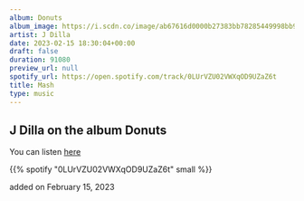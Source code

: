 ```yaml
---
album: Donuts
album_image: https://i.scdn.co/image/ab67616d0000b27383bb78285449998bb974da45
artist: J Dilla
date: 2023-02-15 18:30:04+00:00
draft: false
duration: 91080
preview_url: null
spotify_url: https://open.spotify.com/track/0LUrVZU02VWXqOD9UZaZ6t
title: Mash
type: music
---
```



## J Dilla on the album Donuts

You can listen [here](https://open.spotify.com/track/0LUrVZU02VWXqOD9UZaZ6t)

{{% spotify "0LUrVZU02VWXqOD9UZaZ6t" small %}}

added on February 15, 2023